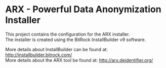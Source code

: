 ARX - Powerful Data Anonymization Installer
====

This project contains the configuration for the ARX installer.   
The installer is created using the BitRock InstallBuilder v9 software.   

More details about InstallBuilder can be found at: http://installbuilder.bitrock.com/   
More details about the ARX tool be found at: http://arx.deidentifier.org/   
